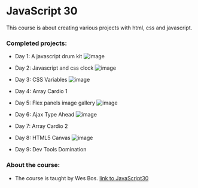 # JavaScript 30

This course is about creating various projects with html, css and javascript.

### Completed projects:

* Day 1: A javascript drum kit
  ![image](https://user-images.githubusercontent.com/32787307/44955363-4c298000-aeb2-11e8-9285-387c7de03441.png)

* Day 2: Javascript and css clock
![image](https://user-images.githubusercontent.com/32787307/44955380-9b6fb080-aeb2-11e8-8b0c-699cf670a570.png)

* Day 3: CSS Variables
![image](https://user-images.githubusercontent.com/32787307/44955392-ca862200-aeb2-11e8-91bd-52f517af0477.png)

* Day 4: Array Cardio 1
* Day 5: Flex panels image gallery
![image](https://user-images.githubusercontent.com/32787307/44955409-07521900-aeb3-11e8-8890-ece0c7565eaf.png)

* Day 6: Ajax Type Ahead
![image](https://user-images.githubusercontent.com/32787307/44955422-5b5cfd80-aeb3-11e8-80e8-c8a41b41d3e4.png)

* Day 7: Array Cardio 2
* Day 8: HTML5 Canvas
![image](https://user-images.githubusercontent.com/32787307/44955440-a7a83d80-aeb3-11e8-9b31-4661a0c0a5a3.png)

* Day 9: Dev Tools Domination

### About the course:

* The course is taught by Wes Bos. [link to JavaScript30](https://javascript30.com/)

